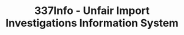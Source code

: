---
bigquery: https://console.cloud.google.com/bigquery?p=patents-public-data&d=usitc_investigations&page=dataset&project=sheets-management-319211
citation: US International Trade Commission 337Info Unfair Import Investigations Information
  System
contributors: US International Trade Comission
cost: None
description: US International Trade Commission 337Info Unfair Import Investigations
  Information System contains data on investigations done under Section 337. Section
  337 declares the infringement of certain statutory intellectual property rights
  and other forms of unfair competition in import trade to be unlawful practices.
  Most Section 337 investigations involve allegations of patent or registered trademark
  infringement.
documentation: FAQ and tutorial available on the site
last_edit: Mon, 04 Apr 2022 19:10:40 GMT
location: https://pubapps2.usitc.gov/337external/
maintained_by: US International Trade Comission
schema_fields: '[''scheduledStartDateEvidHear'', ''finalIdOnViolationIssue'', ''patentNumber'',
  ''investigationTermDate'', ''dateOfPublicationFrNotice'', ''complainant'', ''reportingRequirements'',
  ''endDateMarkmanHearing'', ''teoProceedingInvolved'', ''id'', ''currentActiveALJ'',
  ''copyrightNumbers'', ''gcAttorney'', ''respondent'', ''finalDetNoViolation'', ''teoReliefGranted'',
  ''title'', ''dateComplaintFiled'', ''trademarkNumbers'', ''finalIdOnViolationDue'',
  ''scheduledEndDateEvidHear'', ''cafcAppeals'', ''actualEndDateEvidHear'', ''teoIdIssueDate'',
  ''docketNo'', ''publication_number'', ''lastUpdated'', ''ouiiParticipation'', ''currentStatus'',
  ''teoIdDueDate'', ''actualStartDateEvidHear'', ''htsNumbers'', ''aljAssigned'',
  ''targetDate'', ''invUnfairAct'', ''dateCreated'', ''startDateMarkmanHearing'',
  ''investigationType'', ''internalRemand'', ''ouiiAttorney'', ''issueDateOtherNonFinal'',
  ''finalDetViolation'', ''patentNumbers'', ''investigationNo'', ''markmanHearing'']'
shortname: unfair_import_investigations
tags:
- import
- legal
- trade
timeframe: 2008-2021 (prior to 2008 downloadable as a JSON file)
title: 337Info - Unfair Import Investigations Information System
uuid: 2721f5ec-e599-4890-9265-9706719fc71e
---
